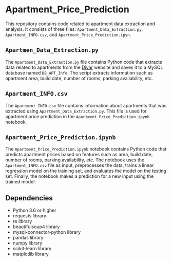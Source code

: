 # Apartment_Price_Prediction
This repository contains code related to apartment data extraction and analysis. It consists of three files: `Apartment_Data_Extraction.py`, `Apartment_INFO.csv`, and `Apartment_Price_Prediction.ipyn`.

## `Apartmen_Data_Extraction.py`
The `Apartment_Data_Extraction.py` file contains Python code that extracts data related to apartments from the [Divar](/divar.ir/s/tehran/buy-apartment)
 website and saves it to a MySQL database named `DB_APT_Info`. The script extracts information such as apartment area, build date, number of rooms, parking availability, etc.

## `Apartment_INFO.csv`
The `Apartment_INFO.csv` file contains information about apartments that was extracted using `Apartment_Data_Extraction.py`. This file is used for apartment price prediction in the `Apartment_Price_Prediction.ipynb` notebook.

## `Apartment_Price_Prediction.ipynb`
The `Apartment_Price_Prediction.ipynb` notebook contains Python code that predicts apartment prices based on features such as area, build date, number of rooms, parking availability, etc. The notebook uses the `Apartment_INFO.csv` file as input, preprocesses the data, trains a linear regression model on the training set, and evaluates the model on the testing set. Finally, the notebook makes a prediction for a new input using the trained model.

## Dependencies
* Python 3.6 or higher
* requests library
* re library
* beautifulsoup4 library
* mysql-connector-python library
* pandas library
* numpy library
* scikit-learn library
* matplotlib library
